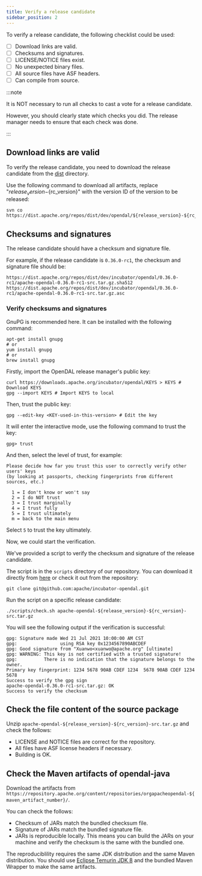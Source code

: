 ```yaml
---
title: Verify a release candidate
sidebar_position: 2
---
```


To verify a release candidate, the following checklist could be used:

- [ ] Download links are valid.
- [ ] Checksums and signatures.
- [ ] LICENSE/NOTICE files exist.
- [ ] No unexpected binary files.
- [ ] All source files have ASF headers.
- [ ] Can compile from source.

:::note

It is NOT necessary to run all checks to cast a vote for a release candidate.

However, you should clearly state which checks you did. The release manager needs to ensure that each check was done.

:::

## Download links are valid

To verify the release candidate, you need to download the release candidate from the [dist](https://dist.apache.org/repos/dist/dev/incubator/opendal/) directory.

Use the following command to download all artifacts, replace "${release_version}-${rc_version}" with the version ID of the version to be released:

```shell
svn co https://dist.apache.org/repos/dist/dev/opendal/${release_version}-${rc_version}/
```

## Checksums and signatures

The release candidate should have a checksum and signature file.

For example, if the release candidate is `0.36.0-rc1`, the checksum and signature file should be:

```
https://dist.apache.org/repos/dist/dev/incubator/opendal/0.36.0-rc1/apache-opendal-0.36.0-rc1-src.tar.gz.sha512
https://dist.apache.org/repos/dist/dev/incubator/opendal/0.36.0-rc1/apache-opendal-0.36.0-rc1-src.tar.gz.asc
```

### Verify checksums and signatures

GnuPG is recommended here. It can be installed with the following command:

```shell
apt-get install gnupg
# or
yum install gnupg
# or
brew install gnupg
```

Firstly, import the OpenDAL release manager's public key:

```shell
curl https://downloads.apache.org/incubator/opendal/KEYS > KEYS # Download KEYS
gpg --import KEYS # Import KEYS to local
```

Then, trust the public key:

```shell
gpg --edit-key <KEY-used-in-this-version> # Edit the key
```

It will enter the interactive mode, use the following command to trust the key:

```shell
gpg> trust
```

And then, select the level of trust, for example:

```
Please decide how far you trust this user to correctly verify other users' keys
(by looking at passports, checking fingerprints from different sources, etc.)

  1 = I don't know or won't say
  2 = I do NOT trust
  3 = I trust marginally
  4 = I trust fully
  5 = I trust ultimately
  m = back to the main menu
```

Select `5` to trust the key ultimately.

Now, we could start the verification.

We've provided a script to verify the checksum and signature of the release candidate.

The script is in the `scripts` directory of our repository.
You can download it directly from [here](https://raw.githubusercontent.com/apache/incubator-opendal/main/scripts/check.sh)
or check it out from the repository:

```shell
git clone git@github.com:apache/incubator-opendal.git
```

Run the script on a specific release candidate:

```shell
./scripts/check.sh apache-opendal-${release_version}-${rc_version}-src.tar.gz
```

You will see the following output if the verification is successful:

```
gpg: Signature made Wed 21 Jul 2021 10:00:00 AM CST
gpg:                using RSA key 0x1234567890ABCDEF
gpg: Good signature from "Xuanwo<xuanwo@apache.org" [ultimate]
gpg: WARNING: This key is not certified with a trusted signature!
gpg:          There is no indication that the signature belongs to the owner.
Primary key fingerprint: 1234 5678 90AB CDEF 1234  5678 90AB CDEF 1234 5678
Success to verify the gpg sign
apache-opendal-0.36.0-rc1-src.tar.gz: OK
Success to verify the checksum
```

## Check the file content of the source package

Unzip `apache-opendal-${release_version}-${rc_version}-src.tar.gz` and check the follows:

- LICENSE and NOTICE files are correct for the repository.
- All files have ASF license headers if necessary.
- Building is OK.

## Check the Maven artifacts of opendal-java

Download the artifacts from `https://repository.apache.org/content/repositories/orgapacheopendal-${maven_artifact_number}/`.

You can check the follows:

- Checksum of JARs match the bundled checksum file.
- Signature of JARs match the bundled signature file.
- JARs is reproducible locally. This means you can build the JARs on your machine and verify the checksum is the same with the bundled one.

The reproduciblility requires the same JDK distribution and the same Maven distribution. You should use [Eclipse Temurin JDK 8](https://adoptium.net/temurin/releases/?version=8) and the bundled Maven Wrapper to make the same artifacts.
